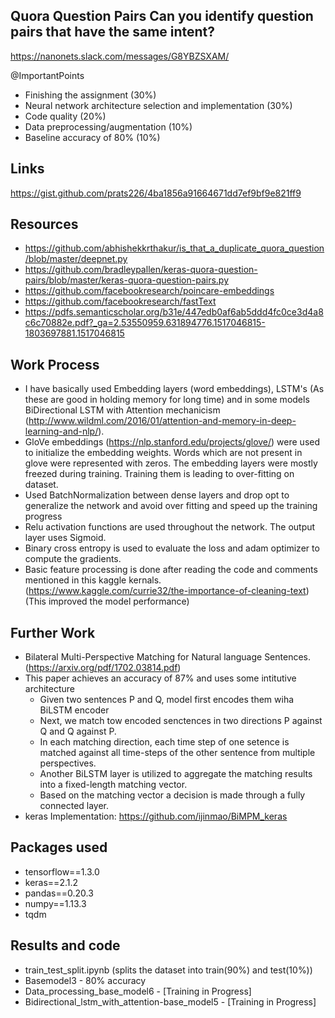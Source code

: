## Quora Question Pairs Can you identify question pairs that have the same intent?

https://nanonets.slack.com/messages/G8YBZSXAM/

@ImportantPoints
- Finishing the assignment (30%)
- Neural network architecture selection and implementation (30%)
- Code quality (20%)
- Data preprocessing/augmentation (10%)
- Baseline accuracy of 80% (10%)


## Links
https://gist.github.com/prats226/4ba1856a91664671dd7ef9bf9e821ff9

## Resources
- https://github.com/abhishekkrthakur/is_that_a_duplicate_quora_question/blob/master/deepnet.py
- https://github.com/bradleypallen/keras-quora-question-pairs/blob/master/keras-quora-question-pairs.py
- https://github.com/facebookresearch/poincare-embeddings
- https://github.com/facebookresearch/fastText
- https://pdfs.semanticscholar.org/b31e/447edb0af6ab5ddd4fc0ce3d4a8c6c70882e.pdf?_ga=2.53550959.631894776.1517046815-1803697881.1517046815



## Work Process
- I have basically used Embedding layers (word embeddings),  LSTM's (As these are good in holding memory for long time) and in some models BiDirectional LSTM with Attention mechanicism (http://www.wildml.com/2016/01/attention-and-memory-in-deep-learning-and-nlp/).
- GloVe embeddings (https://nlp.stanford.edu/projects/glove/) were used to initialize the embedding weights. Words which are not present in glove were represented with zeros. The embedding layers were mostly freezed during training. Training them is leading to over-fitting on dataset.
- Used BatchNormalization between dense layers and drop opt to generalize the network and avoid over fitting and speed up the training progress
- Relu activation functions are used throughout the network. The output layer uses Sigmoid.
- Binary cross entropy is used to evaluate the loss and adam optimizer to compute the gradients.
- Basic feature processing is done after reading the code and comments mentioned in this kaggle kernals. (https://www.kaggle.com/currie32/the-importance-of-cleaning-text) (This improved the model performance)


## Further Work
- Bilateral Multi-Perspective Matching for Natural language Sentences. (https://arxiv.org/pdf/1702.03814.pdf)
- This paper achieves an accuracy of 87% and uses some intitutive architecture
  - Given two sentences P and Q, model first encodes them wiha BiLSTM encoder
  - Next, we match tow encoded senctences in two directions P against Q and Q against P.
  - In each matching direction, each time step of one setence is matched against all time-steps of the other sentence from multiple perspectives.
  - Another BiLSTM layer is utilized to aggregate the matching results into a fixed-length matching vector.
  - Based on the matching vector a decision is made through a fully connected layer.
- keras Implementation: https://github.com/ijinmao/BiMPM_keras


## Packages used
- tensorflow==1.3.0
- keras==2.1.2
- pandas==0.20.3
- numpy==1.13.3
- tqdm

## Results and code
- train_test_split.ipynb (splits the dataset into train(90%) and test(10%))
- Basemodel3 - 80% accuracy
- Data_processing_base_model6 - [Training in Progress]
- Bidirectional_lstm_with_attention-base_model5 - [Training in Progress]

